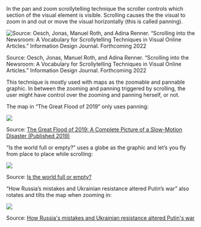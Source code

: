 In the pan and zoom scrollytelling technique the scroller controls which section of the visual element is visible. Scrolling causes the the visual to zoom in and out or move the visual horizontally (this is called panning).

![Source: Oesch, Jonas, Manuel Roth, and Adina Renner. “Scrolling into the Newsroom: A Vocabulary for Scrollytelling Techniques in Visual Online Articles.” Information Design Journal. Forthcoming 2022](Scrollytelling%200ae4533947224ed3b08305e4c650ce0d/scrollytelling-pan-zoom.png)

Source: Oesch, Jonas, Manuel Roth, and Adina Renner. “Scrolling into the Newsroom: A Vocabulary for Scrollytelling Techniques in Visual Online Articles.” Information Design Journal. Forthcoming 2022

This technique is mostly used with maps as the zoomable and pannable graphic. In between the zooming and panning triggered by scrolling, the user might have control over the zooming and panning herself, or not.

The map in “The Great Flood of 2019” only uses panning:

![](scrollytelling-floods-nyt.jpg)

Source: [The Great Flood of 2019: A Complete Picture of a Slow-Motion Disaster (Published 2019)](https://www.nytimes.com/interactive/2019/09/11/us/midwest-flooding.html)

“Is the world full or empty?” uses a globe as the graphic and let’s you fly from place to place while scrolling:

![](scrollytelling-world-full-arcgis.jpg)

Source: [Is the world full or empty?](https://storymaps.arcgis.com/stories/b4380439bc8c4293b36a4f9772c665ba)

“How Russia’s mistakes and Ukrainian resistance altered Putin’s war” also rotates and tilts the map when zooming in:

![](scrollytelling-ukraine-ft.jpg)

Source: [How Russia's mistakes and Ukrainian resistance altered Putin's war](https://ig.ft.com/russias-war-in-ukraine-mapped/)